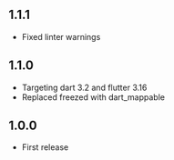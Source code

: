 ## 1.1.1

- Fixed linter warnings

## 1.1.0

- Targeting dart 3.2 and flutter 3.16
- Replaced freezed with dart_mappable

## 1.0.0

- First release
